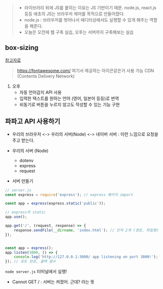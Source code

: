 > - 라이브러리 뒤에 JS를 붙히는 이유는 JS 기반이기 때문. node.js, react.js 등등
> 애초의 JS는 브라우저 제어를 목적으로 만들어졌다.
> - node.js : 브라우저를 벗어나서 에디터상에서도 실행할 수 있게 해주는 역할을 해준다.
> - 오늘은 오전에 웹 구축 실습, 오후는 서버까지 구축해보는 실습

## box-sizing
[참고자료](https://www.w3schools.com/css/css3_box-sizing.asp)


> https://fontawesome.com/ 여기서 제공하는 아이콘같은거 사용 가능 CDN (Contents Delivery Network)

1. 오후
    - 자동 언어감지 API 사용
    - 입력한 텍스트를 원하는 언어 (영어, 일본어 등등)로 번역
    - 비동기로 버튼을 누르지 않고도 작성할 수 있는 기능 구현

## 파파고 API 사용하기
- 우리의 브라우저 <-> 우리의 서버(Node) <-> 네이버 서버 : 이런 느낌으로 요청을 주고 받는다.
- 우리의 서버 (Node)
    - dotenv
    - express
    - request

- 서버 만들기
```js
// server.js
const express = require('express'); // express 패키지 import

const app = express(express.static('public'));

// express의 static
app.use();

app.get('/', (request, response) => {
    response.sendFile(__dirname, 'index.html'); // 인자 2개 (경로, 파일명) dirname 은 지금 폴더!
});


const app = express();
app.listen(3000, () => {
    console.log('http://127.0.0.1:3000/ app listening on port 3000!');
}); // 포트 번호, 콜백 함수
```
`node server.js` 터미널에서 실행!
- Cannot GET / : 서버는 켜졌어. 근데? 라는 뜻